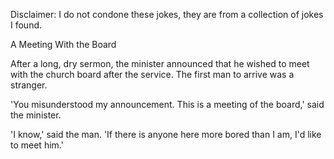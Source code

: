 Disclaimer: I do not condone these jokes, they are from a collection of jokes I found.

A Meeting With the Board

After a long, dry sermon, the minister announced that he wished to meet with the church board after the service. The first man to arrive was a stranger.

'You misunderstood my announcement. This is a meeting of the board,' said the minister.

'I know,' said the man. 'If there is anyone here more bored than I am, I'd like to meet him.'

